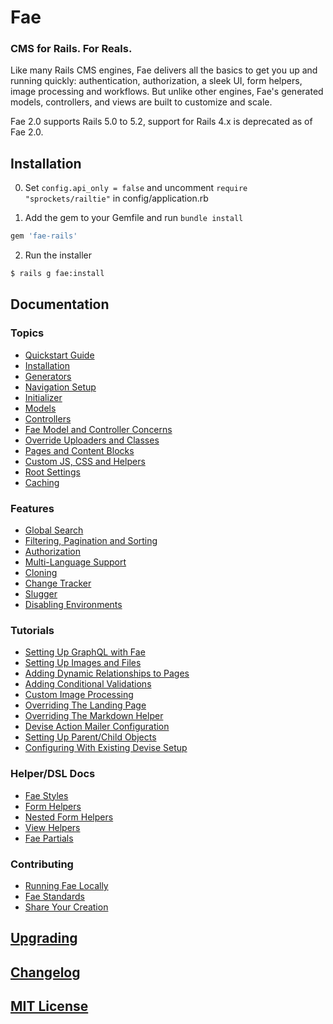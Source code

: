 # Fae


### CMS for Rails. For Reals.

Like many Rails CMS engines, Fae delivers all the basics to get you up and running quickly: authentication, authorization, a sleek UI, form helpers, image processing and workflows. But unlike other engines, Fae's generated models, controllers, and views are built to customize and scale.

Fae 2.0 supports Rails 5.0 to 5.2, support for Rails 4.x is deprecated as of Fae 2.0.

## Installation

0) Set `config.api_only = false` and uncomment `require "sprockets/railtie"` in config/application.rb

1) Add the gem to your Gemfile and run `bundle install`

```ruby
gem 'fae-rails'
```

2) Run the installer

```bash
$ rails g fae:install
```

## Documentation

### Topics

* [Quickstart Guide](docs/quickstart-guide.md)
* [Installation](docs/installation/index.md)
* [Generators](docs/topics/generators.md)
* [Navigation Setup](docs/topics/navigation_setup.md)
* [Initializer](docs/topics/initializer.md)
* [Models](docs/topics/models.md)
* [Controllers](docs/topics/controllers_and_concerns.md)
* [Fae Model and Controller Concerns](docs/topics/concerns.md)
* [Override Uploaders and Classes](docs/topics/override_uploaders_and_classes.md)
* [Pages and Content Blocks](docs/topics/pages.md)
* [Custom JS, CSS and Helpers](docs/topics/custom_js_css.md)
* [Root Settings](docs/topics/root_settings.md)
* [Caching](docs/topics/caching.md)


### Features

* [Global Search](docs/features/search.md)
* [Filtering, Pagination and Sorting](docs/features/filtering.md)
* [Authorization](docs/features/authorization.md)
* [Multi-Language Support](docs/features/multi_language.md)
* [Cloning](docs/features/cloning.md)
* [Change Tracker](docs/features/change_tracker.md)
* [Slugger](docs/features/slugger.md)
* [Disabling Environments](docs/features/disable_envs.md)


### Tutorials

* [Setting Up GraphQL with Fae](docs/tutorials/graphql_support.md)
* [Setting Up Images and Files](docs/tutorials/image_and_files.md)
* [Adding Dynamic Relationships to Pages](docs/tutorials/dynamic_relationships_to_pages.md)
* [Adding Conditional Validations](docs/tutorials/conditional_validations.md)
* [Custom Image Processing](docs/tutorials/custom_images.md)
* [Overriding The Landing Page](docs/tutorials/landing_page.md)
* [Overriding The Markdown Helper](docs/tutorials/markdown_helper.md)
* [Devise Action Mailer Configuration](docs/tutorials/actionmailer.md)
* [Setting Up Parent/Child Objects](docs/tutorials/parent_child_objects.md)
* [Configuring With Existing Devise Setup](docs/tutorials/existing_devise.md)


### Helper/DSL Docs

* [Fae Styles](docs/helpers/styles.md)
* [Form Helpers](docs/helpers/form_helpers.md)
* [Nested Form Helpers](docs/helpers/nested_form_helpers.md)
* [View Helpers](docs/helpers/view_helpers.md)
* [Fae Partials](docs/helpers/partials.md)

### Contributing

* [Running Fae Locally](docs/contributing/local_setup.md)
* [Fae Standards](docs/contributing/standards.md)
* [Share Your Creation](docs/contributing/share_your_creation.md)

## [Upgrading](docs/upgrading/index.md)

## [Changelog](CHANGELOG.md)

## [MIT License](LICENSE)
